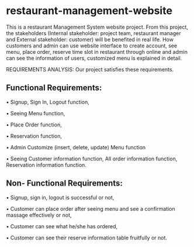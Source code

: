 # restaurant-management-website
This is a restaurant Management System website project.
From this project, the stakeholders (Internal stakeholder: project team, restaurant manager and External stakeholder: customer) will be benefited in real life. 
How customers and admin can use website interface to create account, see menu, place order, reserve time slot in restaurant through online and admin can see the information of users, customized menu is explained in detail.

 REQUIREMENTS ANALYSIS: Our project satisfies these requirements.
  
  
Functional Requirements:
-----------------------

•	Signup, Sign In, Logout function,

•	Seeing Menu function,

•	Place Order function,

•	Reservation function,

•	Admin Customize (insert, delete, update) Menu function

•	Seeing Customer information function, All order information function, Reservation information function.

 Non- Functional Requirements:
 ----------------------------

•	Signup, sign in, logout is successful or not,

•	Customer can place order after seeing menu and see a confirmation massage effectively or not,

•	Customer can see what he/she has ordered,

•	Customer can see their reserve information table fruitfully or not. 


